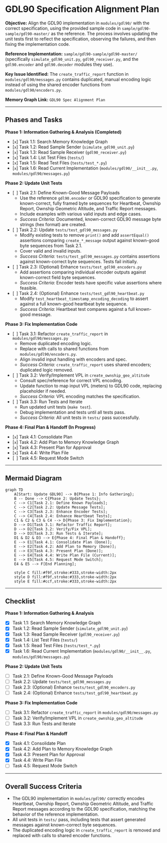 # GDL90 Specification Alignment Plan

**Objective:** Align the GDL90 implementation in `modules/gdl90/` with the correct specification, using the provided sample code in `sample/gdl90-sample/gdl90-master/` as the reference. The process involves updating the unit tests first to reflect the specification, observing the failures, and then fixing the implementation code.

**Reference Implementation:** `sample/gdl90-sample/gdl90-master/` (specifically `simulate_gdl90_unit.py`, `gdl90_receiver.py`, and the `gdl90.encoder` and `gdl90.decoder` modules they use).

**Key Issue Identified:** The `create_traffic_report` function in `modules/gdl90/messages.py` contains duplicated, manual encoding logic instead of using the shared encoder functions from `modules/gdl90/encoders.py`.

**Memory Graph Link:** `GDL90 Spec Alignment Plan`

---

## Phases and Tasks

**Phase 1: Information Gathering & Analysis (Completed)**
*   [`x`] Task 1.1: Search Memory Knowledge Graph
*   [`x`] Task 1.2: Read Sample Sender (`simulate_gdl90_unit.py`)
*   [`x`] Task 1.3: Read Sample Receiver (`gdl90_receiver.py`)
*   [`x`] Task 1.4: List Test Files (`tests/`)
*   [`x`] Task 1.5: Read Test Files (`tests/test_*.py`)
*   [`x`] Task 1.6: Read Current Implementation (`modules/gdl90/__init__.py`, `modules/gdl90/messages.py`)

**Phase 2: Update Unit Tests**
*   [` `] Task 2.1: Define Known-Good Message Payloads
    *   Use the reference `gdl90.encoder` or GDL90 specification to generate known-correct, fully framed byte sequences for Heartbeat, Ownship Report, Ownship Geometric Altitude, and Traffic Report messages.
    *   Include examples with various valid inputs and edge cases.
    *   *Success Criteria:* Documented, known-correct GDL90 message byte strings (hex format) are created.
*   [` `] Task 2.2: Update `tests/test_gdl90_messages.py`
    *   Modify existing tests to remove `print()` and add `assertEqual()` assertions comparing `create_*_message` output against known-good byte sequences from Task 2.1.
    *   Cover valid and invalid inputs.
    *   *Success Criteria:* `tests/test_gdl90_messages.py` contains assertions against known-correct byte sequences. Tests fail initially.
*   [` `] Task 2.3: (Optional) Enhance `tests/test_gdl90_encoders.py`
    *   Add assertions comparing individual encoder outputs against known-correct field byte sequences.
    *   *Success Criteria:* Encoder tests have specific value assertions where feasible.
*   [` `] Task 2.4: (Optional) Enhance `tests/test_gdl90_heartbeat.py`
    *   Modify `test_heartbeat_timestamp_encoding_decoding` to assert against a full known-good heartbeat byte sequence.
    *   *Success Criteria:* Heartbeat test compares against a full known-good message.

**Phase 3: Fix Implementation Code**
*   [` `] Task 3.1: Refactor `create_traffic_report` in `modules/gdl90/messages.py`
    *   Remove duplicated encoding logic.
    *   Replace with calls to shared functions from `modules/gdl90/encoders.py`.
    *   Align invalid input handling with encoders and spec.
    *   *Success Criteria:* `create_traffic_report` uses shared encoders; duplicated logic removed.
*   [` `] Task 3.2: Verify/Implement VPL in `create_ownship_geo_altitude`
    *   Consult spec/reference for correct VPL encoding.
    *   Update function to map input VPL (meters) to GDL90 code, replacing placeholder if needed.
    *   *Success Criteria:* VPL encoding matches the specification.
*   [` `] Task 3.3: Run Tests and Iterate
    *   Run updated unit tests (`make test`).
    *   Debug implementation and tests until all tests pass.
    *   *Success Criteria:* All unit tests in `tests/` pass successfully.

**Phase 4: Final Plan & Handoff (In Progress)**
*   [`x`] Task 4.1: Consolidate Plan
*   [`x`] Task 4.2: Add Plan to Memory Knowledge Graph
*   [`x`] Task 4.3: Present Plan for Approval
*   [`x`] Task 4.4: Write Plan File
*   [` `] Task 4.5: Request Mode Switch

---

## Mermaid Diagram

```mermaid
graph TD
    A[Start: Update GDL90] --> B{Phase 1: Info Gathering};
    B -- Done --> C{Phase 2: Update Tests};
    C --> C1[Task 2.1: Define Known Payloads];
    C --> C2[Task 2.2: Update Message Tests];
    C --> C3[Task 2.3: Enhance Encoder Tests];
    C --> C4[Task 2.4: Enhance Heartbeat Tests];
    C1 & C2 & C3 & C4 --> D{Phase 3: Fix Implementation};
    D --> D1[Task 3.1: Refactor Traffic Report];
    D --> D2[Task 3.2: Verify/Fix VPL];
    D --> D3[Task 3.3: Run Tests & Iterate];
    D1 & D2 & D3 --> E{Phase 4: Final Plan & Handoff};
    E --> E1[Task 4.1: Consolidate Plan (Done)];
    E --> E2[Task 4.2: Add Plan to Memory (Done)];
    E --> E3[Task 4.3: Present Plan (Done)];
    E --> E4[Task 4.4: Write Plan File (Current)];
    E --> E5[Task 4.5: Request Mode Switch];
    E4 & E5 --> F[End Planning];

    style C fill:#f9f,stroke:#333,stroke-width:2px
    style D fill:#f9f,stroke:#333,stroke-width:2px
    style E fill:#ccf,stroke:#333,stroke-width:2px
```

---

## Checklist

**Phase 1: Information Gathering & Analysis**
- [x] Task 1.1: Search Memory Knowledge Graph
- [x] Task 1.2: Read Sample Sender (`simulate_gdl90_unit.py`)
- [x] Task 1.3: Read Sample Receiver (`gdl90_receiver.py`)
- [x] Task 1.4: List Test Files (`tests/`)
- [x] Task 1.5: Read Test Files (`tests/test_*.py`)
- [x] Task 1.6: Read Current Implementation (`modules/gdl90/__init__.py`, `modules/gdl90/messages.py`)

**Phase 2: Update Unit Tests**
- [ ] Task 2.1: Define Known-Good Message Payloads
- [ ] Task 2.2: Update `tests/test_gdl90_messages.py`
- [ ] Task 2.3: (Optional) Enhance `tests/test_gdl90_encoders.py`
- [ ] Task 2.4: (Optional) Enhance `tests/test_gdl90_heartbeat.py`

**Phase 3: Fix Implementation Code**
- [ ] Task 3.1: Refactor `create_traffic_report` in `modules/gdl90/messages.py`
- [ ] Task 3.2: Verify/Implement VPL in `create_ownship_geo_altitude`
- [ ] Task 3.3: Run Tests and Iterate

**Phase 4: Final Plan & Handoff**
- [x] Task 4.1: Consolidate Plan
- [x] Task 4.2: Add Plan to Memory Knowledge Graph
- [x] Task 4.3: Present Plan for Approval
- [x] Task 4.4: Write Plan File
- [ ] Task 4.5: Request Mode Switch

---

## Overall Success Criteria
*   The GDL90 implementation in `modules/gdl90/` correctly encodes Heartbeat, Ownship Report, Ownship Geometric Altitude, and Traffic Report messages according to the GDL90 specification, matching the behavior of the reference implementation.
*   All unit tests in `tests/` pass, including tests that assert generated messages against known-correct byte sequences.
*   The duplicated encoding logic in `create_traffic_report` is removed and replaced with calls to shared encoder functions.